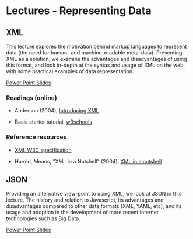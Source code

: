 Lectures - Representing Data
=================================

## XML

This lecture explores the motivation behind markup languages to represent data (the need for human- and machine-readable meta-data). Presenting XML as a solution, we examine the advantages and disadvantages of using this format, and look in-depth at the syntax and usage of XML on the web, with some practical examples of data representation.

<a href="xml.ppt" file="ppt"> Power Point Slides</a>

### Readings (online)
- Anderson (2004), [Introducing XML](http://www.itwriting.com/xmlintro.php)

- Basic starter tutorial, [w3schools](http://www.w3schools.com/xml/default.asp)


### Reference resources
- [XML W3C specification](http://www.w3.org/TR/REC-xml/)

- Harold, Means, "XML in a Nutshell" (2004), [XML in a nutshell](http://www.amazon.com/Nutshell-Third-Elliotte-Rusty-Harold/dp/0596007647/ref=sr_1_1?ie=UTF8&qid=1425359109&sr=8-1&keywords=xml+in+a+nutshell)


## JSON
Providing an alternative view-point to using XML, we look at JSON in this lecture. The history and relation to Javascript, its advantages and disadvantages compared to other data formats (XML, YAML, etc), and its usage and adoption in the development of more recent Internet technologies such as Big Data.

<a href="json.ppt" file="ppt"> Power Point Slides</a>
